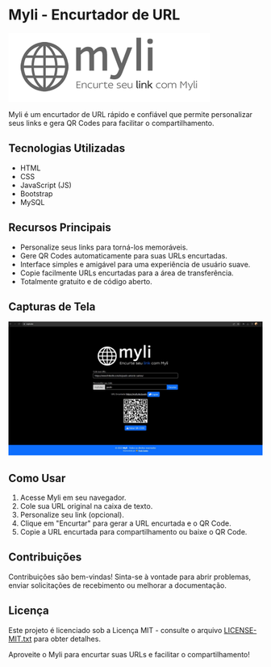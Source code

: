 # Myli - Encurtador de URL
![Myli Logo](https://github.com/paulo95code/myli-url-shortener/blob/main/assets/images/readme.png)


Myli é um encurtador de URL rápido e confiável que permite personalizar seus links e gera QR Codes para facilitar o compartilhamento.

## Tecnologias Utilizadas
- HTML
- CSS
- JavaScript (JS)
- Bootstrap
- MySQL

## Recursos Principais
- Personalize seus links para torná-los memoráveis.
- Gere QR Codes automaticamente para suas URLs encurtadas.
- Interface simples e amigável para uma experiência de usuário suave.
- Copie facilmente URLs encurtadas para a área de transferência.
- Totalmente gratuito e de código aberto.

## Capturas de Tela
![Myli Screenshot 1](https://github.com/paulo95code/myli-url-shortener/blob/main/assets/images/encurtador.JPG)

## Como Usar
1. Acesse Myli em seu navegador.
2. Cole sua URL original na caixa de texto.
3. Personalize seu link (opcional).
4. Clique em "Encurtar" para gerar a URL encurtada e o QR Code.
5. Copie a URL encurtada para compartilhamento ou baixe o QR Code.

## Contribuições
Contribuições são bem-vindas! Sinta-se à vontade para abrir problemas, enviar solicitações de recebimento ou melhorar a documentação.

## Licença
Este projeto é licenciado sob a Licença MIT - consulte o arquivo [LICENSE-MIT.txt](LICENSE-MIT.txt) para obter detalhes.

Aproveite o Myli para encurtar suas URLs e facilitar o compartilhamento!
